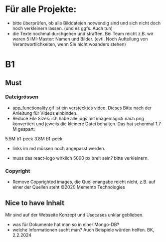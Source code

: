 
# Für alle Projekte:

- bitte überprüfen, ob alle Bilddateien notwendig sind und sich nicht doch noch verkleinern lassen.
(und es ggfs. Auch tun)
- die Texte nochmal durchgehen und straffen. Bei Team reicht z.B. wir waren 5 IMI-Master: Namen und Bilder.
(evtl. Noch Aufteilung von Verantwortlichkeiten, wenn Sie nicht woanders stehen) 

# B1
## Must
### Dateigrössen

- app_functionality.gif ist ein verstecktes video. Dieses Bitte nach der Anleitung für Videos einbinden.
- Reduce File Sizes: ich habe alle jpgs
mit imagemagick nach png konvertiert und jeweils die kleinere Datei behalten. Das hat schonmal 1.7 M gespart: 

5.5M	b1-peek
3.8M	b1-peek

- links im md müssen noch angepasst werden.

- muss das react-logo wirklich 5000 px breit sein?
bitte verkleinern.
### Copyright
- Remove Copyrighted images, die Quellenangabe reicht nicht, z.B. 
auf einer der Quellen steht ©2020 Memento Technologies 

## Nice to have Inhalt
Mir sind auf der Webseite Konzept und Usecases unklar geblieben.
- was für Dokumente hat man so in einer Mongo-DB? 
- welche Informationen sucht man?
Auch Beispiele würden helfen.
BK, 2.2.2024

